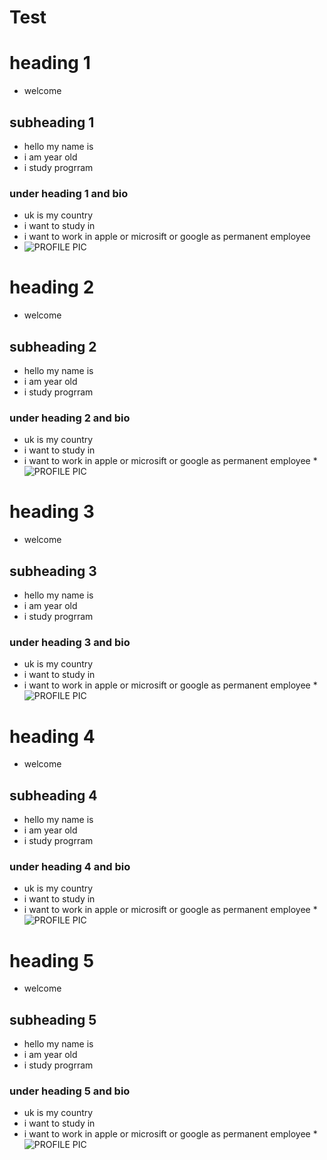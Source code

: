 # Test
# heading 1

* welcome 

## subheading 1

* hello my name is 
* i am year old 
* i study progrram

### under heading 1 and bio 
* uk is my country
* i want to study in 
* i want to work in apple or microsift or google as permanent employee
* ![PROFILE PIC](https://user-images.githubusercontent.com/68561711/117043137-764e3280-ad2a-11eb-82a4-34feb30ab320.JPG)


# heading 2

* welcome 

## subheading 2

* hello my name is 
* i am year old 
* i study progrram

### under heading 2 and bio 
* uk is my country
* i want to study in 
* i want to work in apple or microsift or google as permanent employee
*![PROFILE PIC](https://user-images.githubusercontent.com/68561711/117043205-8d8d2000-ad2a-11eb-8af6-2d3cf06f7be3.JPG)


# heading 3

* welcome 

## subheading 3

* hello my name is 
* i am year old 
* i study progrram

### under heading 3 and bio 
* uk is my country
* i want to study in 
* i want to work in apple or microsift or google as permanent employee
*![PROFILE PIC](https://user-images.githubusercontent.com/68561711/117043231-97168800-ad2a-11eb-810a-81bd9fa26d70.JPG)


# heading 4

* welcome 

## subheading 4

* hello my name is 
* i am year old 
* i study progrram

### under heading 4 and bio 
* uk is my country
* i want to study in 
* i want to work in apple or microsift or google as permanent employee
*![PROFILE PIC](https://user-images.githubusercontent.com/68561711/117043255-9da4ff80-ad2a-11eb-90c9-4f90b5d65cac.JPG)


# heading 5

* welcome 

## subheading 5

* hello my name is 
* i am year old 
* i study progrram

### under heading 5 and bio 
* uk is my country
* i want to study in 
* i want to work in apple or microsift or google as permanent employee
*![PROFILE PIC](https://user-images.githubusercontent.com/68561711/117043317-b1506600-ad2a-11eb-93ed-4d988bcc3014.JPG)







